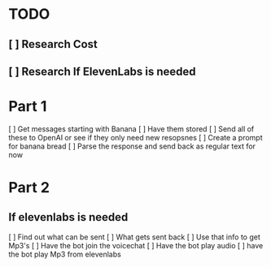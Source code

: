 # TODO
[ ] Research Cost
- 
[ ] Research If ElevenLabs is needed
- 
# Part 1
[ ] Get messages starting with Banana
[ ] Have them stored
[ ] Send all of these to OpenAI or see if they only need new resopsnes
[ ] Create a prompt for banana bread
[ ] Parse the response and send back as regular text for now
# Part 2
## If elevenlabs is needed
[ ] Find out what can be sent
[ ] What gets sent back
[ ] Use that info to get Mp3's
[ ] Have the bot join the voicechat
[ ] Have the bot play audio
[ ] have the bot play Mp3 from elevenlabs
